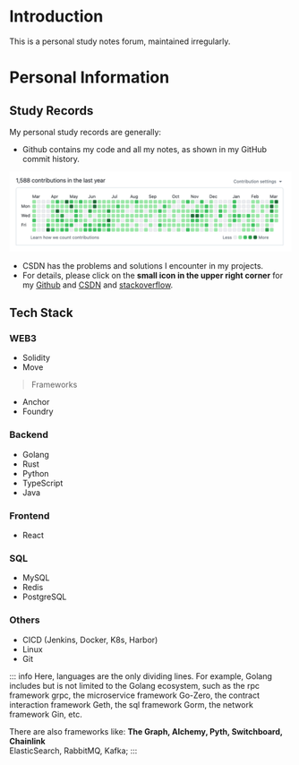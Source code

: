 # Introduction

This is a personal study notes forum, maintained irregularly.

# Personal Information

## Study Records
My personal study records are generally:
- Github contains my code and all my notes, as shown in my GitHub commit history.

![alt text](../../assets/github.png)

- CSDN has the problems and solutions I encounter in my projects.
- For details, please click on the **small icon in the upper right corner** for my [Github](https://github.com/congmucc/note) and [CSDN](https://blog.csdn.net/m0_73419038?type=blog) and [stackoverflow](https://stackoverflow.com/users/23485085/congmu).

## Tech Stack
### WEB3
- Solidity
- Move
> Frameworks
- Anchor
- Foundry

### Backend
- Golang
- Rust
- Python
- TypeScript
- Java

### Frontend
- React

### SQL
- MySQL
- Redis
- PostgreSQL

### Others
- CICD (Jenkins, Docker, K8s, Harbor)
- Linux
- Git

::: info
Here, languages are the only dividing lines. For example, Golang includes but is not limited to the Golang ecosystem, such as the rpc framework grpc, the microservice framework Go-Zero, the contract interaction framework Geth, the sql framework Gorm, the network framework Gin, etc.

There are also frameworks like:
**The Graph, Alchemy, Pyth, Switchboard, Chainlink**
<br>
ElasticSearch, RabbitMQ, Kafka;
:::